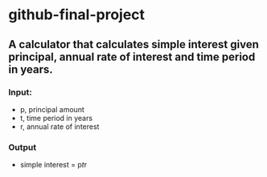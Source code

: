 # github-final-project

A calculator that calculates simple interest given principal, annual rate of interest and time period in years.
---
### Input:
   * p, principal amount
   * t, time period in years
   * r, annual rate of interest
### Output
   * simple interest = p*t*r
